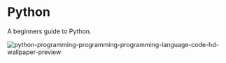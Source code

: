 # Python

 A beginners guide to Python. 

![python-programming-programming-programming-language-code-hd-wallpaper-preview](https://user-images.githubusercontent.com/52173060/155673572-6d2e5f40-ee20-43b0-a81c-95c4f8a4c417.jpg)
